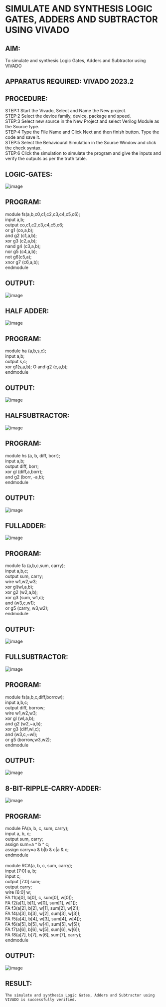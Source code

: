 # SIMULATE AND SYNTHESIS LOGIC GATES, ADDERS AND SUBTRACTOR USING VIVADO
## AIM: 
To simulate and synthesis Logic Gates, Adders and Subtractor using VIVADO

## APPARATUS REQUIRED: VIVADO 2023.2

## PROCEDURE:
 STEP:1 Start the Vivado, Select and Name the New project.<br>
 STEP:2 Select the device family, device, package and speed. <br>
STEP:3 Select new source in the New Project and select Verilog Module as the Source type.<br>
STEP:4 Type the File Name and Click Next and then finish button. Type the code and save it.<br>
STEP:5 Select the Behavioural Simulation in the Source Window and click the check syntax.<br>
STEP:6 Click the simulation to simulate the program and give the inputs and verify the outputs as per the truth table.

## LOGIC-GATES:


![image](https://github.com/Sachita02/VLSI-LAB-EXP-1/assets/162723490/bdaada04-c2b8-4f66-b8e4-a2702e3721e3)




## PROGRAM:
module fs(a,b,c0,c1,c2,c3,c4,c5,c6);<br>
input a,b;<br>
output co,c1,c2,c3,c4,c5,c6;<br>
or g1 (co,a,b);<br>
and g2 (c1,a,b);<br>
xor g3 (c2,a,b);<br>
nand g4 (c3,a,b);<br>
nor g5 (c4,a,b);<br>
not g6(c5,a);<br>
xnor g7 (c6,a,b);<br>
endmodule


## OUTPUT: 

![image](https://github.com/Sachita02/VLSI-LAB-EXP-1/assets/162723490/021de699-0f77-4632-a0f6-7deffcd01153)


## HALF ADDER:




![image](https://github.com/Sachita02/VLSI-LAB-EXP-1/assets/162723490/de0676e2-b1d0-4971-8495-4f635430b9b8)





## PROGRAM:
module ha (a,b,s,c);<br>
input a,b;<br>
output s,c;<br>
xor g1(s,a,b); O and g2 (c,a,b);<br>
endmodule

## OUTPUT:
![image](https://github.com/Sachita02/VLSI-LAB-EXP-1/assets/162723490/3275efb9-cdf6-4c08-a664-d59012a6f962)


## HALFSUBTRACTOR:

![image](https://github.com/Sachita02/VLSI-LAB-EXP-1/assets/162723490/33d1f38d-513f-4011-a068-ae77c38919e6)


## PROGRAM:
module hs (a, b, diff, borr);<br>
input a,b;<br>
output diff, borr;<br>
xor gl (diff,a,borr); <br>
and g2 (borr, -a,b);<br>
endmodule

## OUTPUT:



![image](https://github.com/Sachita02/VLSI-LAB-EXP-1/assets/162723490/1607076b-4a0e-4ac0-af7a-71576b5708c2)







## FULLADDER:



![image](https://github.com/Sachita02/VLSI-LAB-EXP-1/assets/162723490/d6e5a1e0-6642-4689-a5c2-036147afb913)




## PROGRAM:
module fa (a,b,c,sum, carry);<br>
input a,b,c;<br>
output sum, carry;<br>
wire w1,w2,w3;<br>
xor gl(wl,a,b);<br>
xor g2 (w2,a,b);<br>
xor g3 (sum, w1,c);<br>
and (w3,c,w1);<br>
or g5 (carry, w3,w2);<br>
endmodule

## OUTPUT:

![image](https://github.com/Sachita02/VLSI-LAB-EXP-1/assets/162723490/ec22d9d0-87e1-40e7-b51d-e331834fc20f)


## FULLSUBTRACTOR:


![image](https://github.com/Sachita02/VLSI-LAB-EXP-1/assets/162723490/034e76f1-e216-4809-8e6c-ea1c4b8f38a8)




## PROGRAM:
module fs(a,b,c,diff,borrow);<br>
input a,b,c;<br>
output diff, borrow;<br>
wire w1,w2,w3;<br>
xor gl (wl,a,b);<br>
and g2 (w2,~a,b);<br>
xor g3 (diff,wl,c);<br>
and (w3,c,~wl); <br>
or g5 (borrow,w3,w2);<br>
endmodule

## OUTPUT:

![image](https://github.com/Sachita02/VLSI-LAB-EXP-1/assets/162723490/693c813d-d441-4548-9ca2-1c8f82631cbe)





## 8-BIT-RIPPLE-CARRY-ADDER:

![image](https://github.com/Sachita02/VLSI-LAB-EXP-1/assets/162723490/c247f68e-30a7-4fd8-b048-2ed221ba8389)


## PROGRAM:
module FA(a, b, c, sum, carry);<br>
input a, b, c;<br>
output sum, carry;<br>
assign sum=a ^ b ^ c;<br>
assign carry=a & b|b & c|a & c;<br>
endmodule<br>
<br>
module RCA(a, b, c, sum, carry);<br>
input [7:0] a, b;<br>
input c;<br>
output [7:0] sum;<br>
output carry;<br>
wire [6:0] w;<br>
FA f1(a[0], b[0], c, sum[0], w[0]);<br>
FA f2(a[1], b[1], w[0], sum[1], w[1]);<br>
FA f3(a[2], b[2], w[1], sum[2], w[2]);<br>
FA f4(a[3], b[3], w[2], sum[3], w[3]);<br>
FA f5(a[4], b[4], w[3], sum[4], w[4]);<br>
FA f6(a[5], b[5], w[4], sum[5], w[5]);<br>
FA f7(a[6], b[6], w[5], sum[6], w[6]);<br>
FA f8(a[7], b[7], w[6], sum[7], carry);<br>
endmodule


## OUTPUT:

![image](https://github.com/Sachita02/VLSI-LAB-EXP-1/assets/162723490/e3148bcd-38a4-4434-ae07-90eb14c749bb)


## RESULT:
	The simulate and synthesis Logic Gates, Adders and Subtractor using VIVADO is successfully verified.

